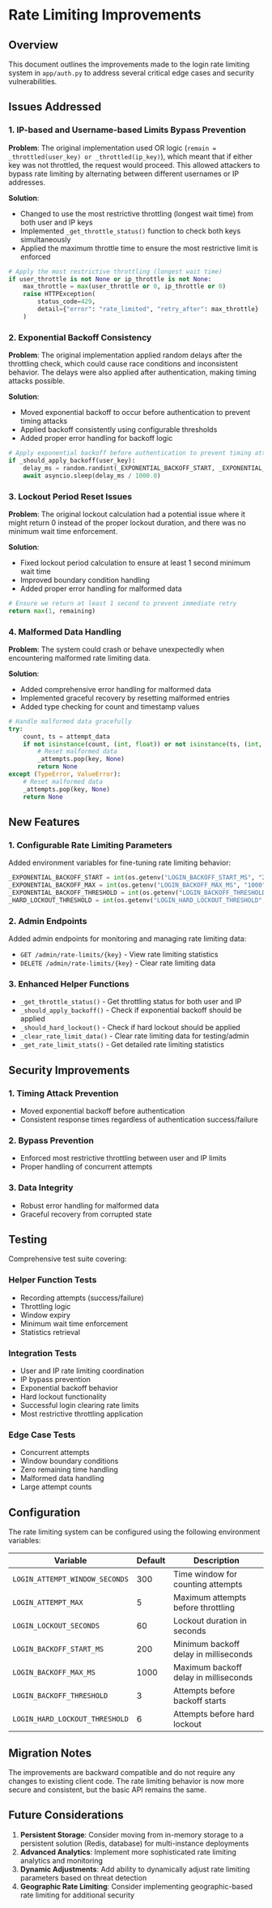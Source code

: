 # Rate Limiting Improvements

## Overview

This document outlines the improvements made to the login rate limiting system in `app/auth.py` to address several critical edge cases and security vulnerabilities.

## Issues Addressed

### 1. IP-based and Username-based Limits Bypass Prevention

**Problem**: The original implementation used OR logic (`remain = _throttled(user_key) or _throttled(ip_key)`), which meant that if either key was not throttled, the request would proceed. This allowed attackers to bypass rate limiting by alternating between different usernames or IP addresses.

**Solution**: 
- Changed to use the most restrictive throttling (longest wait time) from both user and IP keys
- Implemented `_get_throttle_status()` function to check both keys simultaneously
- Applied the maximum throttle time to ensure the most restrictive limit is enforced

```python
# Apply the most restrictive throttling (longest wait time)
if user_throttle is not None or ip_throttle is not None:
    max_throttle = max(user_throttle or 0, ip_throttle or 0)
    raise HTTPException(
        status_code=429, 
        detail={"error": "rate_limited", "retry_after": max_throttle}
    )
```

### 2. Exponential Backoff Consistency

**Problem**: The original implementation applied random delays after the throttling check, which could cause race conditions and inconsistent behavior. The delays were also applied after authentication, making timing attacks possible.

**Solution**:
- Moved exponential backoff to occur before authentication to prevent timing attacks
- Applied backoff consistently using configurable thresholds
- Added proper error handling for backoff logic

```python
# Apply exponential backoff before authentication to prevent timing attacks
if _should_apply_backoff(user_key):
    delay_ms = random.randint(_EXPONENTIAL_BACKOFF_START, _EXPONENTIAL_BACKOFF_MAX)
    await asyncio.sleep(delay_ms / 1000.0)
```

### 3. Lockout Period Reset Issues

**Problem**: The original lockout calculation had a potential issue where it might return 0 instead of the proper lockout duration, and there was no minimum wait time enforcement.

**Solution**:
- Fixed lockout period calculation to ensure at least 1 second minimum wait time
- Improved boundary condition handling
- Added proper error handling for malformed data

```python
# Ensure we return at least 1 second to prevent immediate retry
return max(1, remaining)
```

### 4. Malformed Data Handling

**Problem**: The system could crash or behave unexpectedly when encountering malformed rate limiting data.

**Solution**:
- Added comprehensive error handling for malformed data
- Implemented graceful recovery by resetting malformed entries
- Added type checking for count and timestamp values

```python
# Handle malformed data gracefully
try:
    count, ts = attempt_data
    if not isinstance(count, (int, float)) or not isinstance(ts, (int, float)):
        # Reset malformed data
        _attempts.pop(key, None)
        return None
except (TypeError, ValueError):
    # Reset malformed data
    _attempts.pop(key, None)
    return None
```

## New Features

### 1. Configurable Rate Limiting Parameters

Added environment variables for fine-tuning rate limiting behavior:

```python
_EXPONENTIAL_BACKOFF_START = int(os.getenv("LOGIN_BACKOFF_START_MS", "200"))
_EXPONENTIAL_BACKOFF_MAX = int(os.getenv("LOGIN_BACKOFF_MAX_MS", "1000"))
_EXPONENTIAL_BACKOFF_THRESHOLD = int(os.getenv("LOGIN_BACKOFF_THRESHOLD", "3"))
_HARD_LOCKOUT_THRESHOLD = int(os.getenv("LOGIN_HARD_LOCKOUT_THRESHOLD", "6"))
```

### 2. Admin Endpoints

Added admin endpoints for monitoring and managing rate limiting data:

- `GET /admin/rate-limits/{key}` - View rate limiting statistics
- `DELETE /admin/rate-limits/{key}` - Clear rate limiting data

### 3. Enhanced Helper Functions

- `_get_throttle_status()` - Get throttling status for both user and IP
- `_should_apply_backoff()` - Check if exponential backoff should be applied
- `_should_hard_lockout()` - Check if hard lockout should be applied
- `_clear_rate_limit_data()` - Clear rate limiting data for testing/admin
- `_get_rate_limit_stats()` - Get detailed rate limiting statistics

## Security Improvements

### 1. Timing Attack Prevention

- Moved exponential backoff before authentication
- Consistent response times regardless of authentication success/failure

### 2. Bypass Prevention

- Enforced most restrictive throttling between user and IP limits
- Proper handling of concurrent attempts

### 3. Data Integrity

- Robust error handling for malformed data
- Graceful recovery from corrupted state

## Testing

Comprehensive test suite covering:

### Helper Function Tests
- Recording attempts (success/failure)
- Throttling logic
- Window expiry
- Minimum wait time enforcement
- Statistics retrieval

### Integration Tests
- User and IP rate limiting coordination
- IP bypass prevention
- Exponential backoff behavior
- Hard lockout functionality
- Successful login clearing rate limits
- Most restrictive throttling application

### Edge Case Tests
- Concurrent attempts
- Window boundary conditions
- Zero remaining time handling
- Malformed data handling
- Large attempt counts

## Configuration

The rate limiting system can be configured using the following environment variables:

| Variable | Default | Description |
|----------|---------|-------------|
| `LOGIN_ATTEMPT_WINDOW_SECONDS` | 300 | Time window for counting attempts |
| `LOGIN_ATTEMPT_MAX` | 5 | Maximum attempts before throttling |
| `LOGIN_LOCKOUT_SECONDS` | 60 | Lockout duration in seconds |
| `LOGIN_BACKOFF_START_MS` | 200 | Minimum backoff delay in milliseconds |
| `LOGIN_BACKOFF_MAX_MS` | 1000 | Maximum backoff delay in milliseconds |
| `LOGIN_BACKOFF_THRESHOLD` | 3 | Attempts before backoff starts |
| `LOGIN_HARD_LOCKOUT_THRESHOLD` | 6 | Attempts before hard lockout |

## Migration Notes

The improvements are backward compatible and do not require any changes to existing client code. The rate limiting behavior is now more secure and consistent, but the basic API remains the same.

## Future Considerations

1. **Persistent Storage**: Consider moving from in-memory storage to a persistent solution (Redis, database) for multi-instance deployments
2. **Advanced Analytics**: Implement more sophisticated rate limiting analytics and monitoring
3. **Dynamic Adjustments**: Add ability to dynamically adjust rate limiting parameters based on threat detection
4. **Geographic Rate Limiting**: Consider implementing geographic-based rate limiting for additional security
